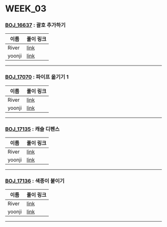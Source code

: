 # WEEK_03

### [BOJ_16637](https://boj.kr/16637) : 괄호 추가하기

|이름|풀이 링크|
|--|--|
|River| [link](BOJ_16637/River.java)
|yoonji| [link](BOJ_16637/yoonji.java)
---


### [BOJ_17070](https://boj.kr/17070) : 파이프 옮기기 1

|이름|풀이 링크|
|--|--|
|River| [link](BOJ_17070/River.java)
|yoonji| [link](BOJ_17070/yoonji.py)
---


### [BOJ_17135](https://boj.kr/17135) : 캐슬 디펜스

|이름|풀이 링크|
|--|--|
|River| [link](BOJ_17135/River.java)
|yoonji| [link](BOJ_17135/yoonji.py)
---


### [BOJ_17136](https://boj.kr/17136) : 색종이 붙이기

|이름|풀이 링크|
|--|--|
|River| [link](BOJ_17136/River.java)
|yoonji| [link](BOJ_17136/yoonji.py)
---
